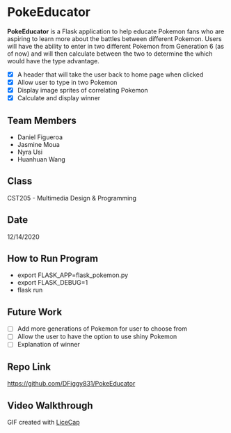 # PokeEducator
   **PokeEducator** is a Flask application to help educate Pokemon fans who are aspiring to learn more about the battles between different Pokemon. Users will have the ability to enter in two different Pokemon from Generation 6 (as of now) and will then calculate between the two to determine the which would have the type advantage. 
   * [x] A header that will take the user back to home page when clicked
   * [x] Allow user to type in two Pokemon
   * [x] Display image sprites of correlating Pokemon
   * [x] Calculate and display winner
## Team Members
 - Daniel Figueroa
 - Jasmine Moua
 - Nyra Usi
 - Huanhuan Wang
## Class
   CST205 - Multimedia Design & Programming
## Date
   12/14/2020
## How to Run Program
  - export FLASK_APP=flask_pokemon.py
  - export FLASK_DEBUG=1
  - flask run
## Future Work
  * [ ] Add more generations of Pokemon for user to choose from
  * [ ] Allow the user to have the option to use shiny Pokemon
  * [ ] Explanation of winner
## Repo Link
   https://github.com/DFiggy831/PokeEducator
## Video Walkthrough
GIF created with [LiceCap](http://www.cockos.com/licecap/)
